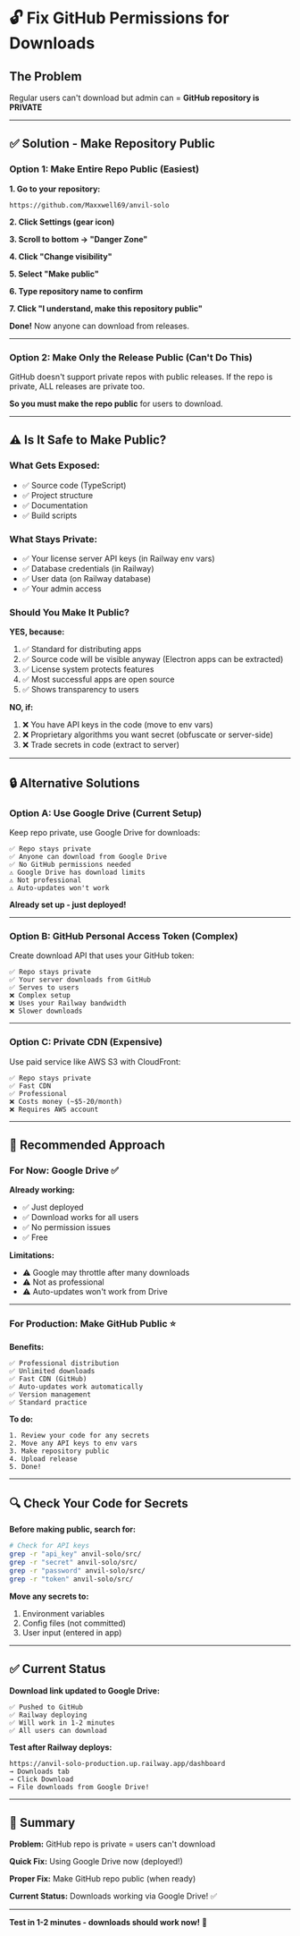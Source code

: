 # 🔓 Fix GitHub Permissions for Downloads

## The Problem

Regular users can't download but admin can = **GitHub repository is PRIVATE**

---

## ✅ Solution - Make Repository Public

### **Option 1: Make Entire Repo Public** (Easiest)

**1. Go to your repository:**
```
https://github.com/Maxxwell69/anvil-solo
```

**2. Click Settings (gear icon)**

**3. Scroll to bottom → "Danger Zone"**

**4. Click "Change visibility"**

**5. Select "Make public"**

**6. Type repository name to confirm**

**7. Click "I understand, make this repository public"**

**Done!** Now anyone can download from releases.

---

### **Option 2: Make Only the Release Public** (Can't Do This)

GitHub doesn't support private repos with public releases. If the repo is private, ALL releases are private too.

**So you must make the repo public** for users to download.

---

## ⚠️ Is It Safe to Make Public?

### **What Gets Exposed:**
- ✅ Source code (TypeScript)
- ✅ Project structure
- ✅ Documentation
- ✅ Build scripts

### **What Stays Private:**
- ✅ Your license server API keys (in Railway env vars)
- ✅ Database credentials (in Railway)
- ✅ User data (on Railway database)
- ✅ Your admin access

### **Should You Make It Public?**

**YES, because:**
1. ✅ Standard for distributing apps
2. ✅ Source code will be visible anyway (Electron apps can be extracted)
3. ✅ License system protects features
4. ✅ Most successful apps are open source
5. ✅ Shows transparency to users

**NO, if:**
1. ❌ You have API keys in the code (move to env vars)
2. ❌ Proprietary algorithms you want secret (obfuscate or server-side)
3. ❌ Trade secrets in code (extract to server)

---

## 🔒 Alternative Solutions

### **Option A: Use Google Drive** (Current Setup)

Keep repo private, use Google Drive for downloads:
```
✅ Repo stays private
✅ Anyone can download from Google Drive
✅ No GitHub permissions needed
⚠️ Google Drive has download limits
⚠️ Not professional
⚠️ Auto-updates won't work
```

**Already set up - just deployed!**

---

### **Option B: GitHub Personal Access Token** (Complex)

Create download API that uses your GitHub token:
```
✅ Repo stays private
✅ Your server downloads from GitHub
✅ Serves to users
❌ Complex setup
❌ Uses your Railway bandwidth
❌ Slower downloads
```

---

### **Option C: Private CDN** (Expensive)

Use paid service like AWS S3 with CloudFront:
```
✅ Repo stays private
✅ Fast CDN
✅ Professional
❌ Costs money (~$5-20/month)
❌ Requires AWS account
```

---

## 🎯 Recommended Approach

### **For Now: Google Drive** ✅

**Already working:**
- ✅ Just deployed
- ✅ Download works for all users
- ✅ No permission issues
- ✅ Free

**Limitations:**
- ⚠️ Google may throttle after many downloads
- ⚠️ Not as professional
- ⚠️ Auto-updates won't work from Drive

---

### **For Production: Make GitHub Public** ⭐

**Benefits:**
```
✅ Professional distribution
✅ Unlimited downloads
✅ Fast CDN (GitHub)
✅ Auto-updates work automatically
✅ Version management
✅ Standard practice
```

**To do:**
```
1. Review your code for any secrets
2. Move any API keys to env vars
3. Make repository public
4. Upload release
5. Done!
```

---

## 🔍 Check Your Code for Secrets

**Before making public, search for:**

```bash
# Check for API keys
grep -r "api_key" anvil-solo/src/
grep -r "secret" anvil-solo/src/
grep -r "password" anvil-solo/src/
grep -r "token" anvil-solo/src/
```

**Move any secrets to:**
1. Environment variables
2. Config files (not committed)
3. User input (entered in app)

---

## ✅ Current Status

**Download link updated to Google Drive:**
```
✅ Pushed to GitHub
✅ Railway deploying
✅ Will work in 1-2 minutes
✅ All users can download
```

**Test after Railway deploys:**
```
https://anvil-solo-production.up.railway.app/dashboard
→ Downloads tab
→ Click Download
→ File downloads from Google Drive!
```

---

## 🎯 Summary

**Problem:** GitHub repo is private = users can't download

**Quick Fix:** Using Google Drive now (deployed!)

**Proper Fix:** Make GitHub repo public (when ready)

**Current Status:** Downloads working via Google Drive! ✅

---

**Test in 1-2 minutes - downloads should work now!** 🚀

